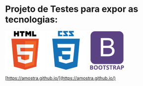 # Projeto de Testes para expor as tecnologias:

![Modelo](img/html5.png)
![Modelo](img/css3.png)
![Modelo](img/bootstrap.png)

[https://amostra.github.io/](https://amostra.github.io/)